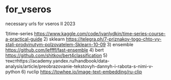 # for_vseros
necessary urls for vseros II 2023

1)time-series https://www.kaggle.com/code/ivanlydkin/time-series-course-a-practical-guide 
2) sklearn https://telegra.ph/7-priznakov-togo-chto-vy-stali-prodvinutym-polzovatelem-Sklearn-10-09 
3) ensemble https://github.com/leffff/fast-ensemble 
4) bert https://github.com/shitkov/bert4classification
5) текстhttps://academy.yandex.ru/handbook/data-analysis/article/preobrazovanie-tekstovyh-dannyh-i-rabota-s-nimi-v-python
6) ruclip https://towhee.io/image-text-embedding/ru-clip

